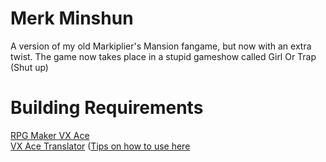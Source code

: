 # Merk Minshun
A version of my old Markiplier's Mansion fangame, but now with an extra twist. The game now takes place in a stupid gameshow called Girl Or Trap (Shut up)

# Building Requirements

[RPG Maker VX Ace](https://store.steampowered.com/app/220700)
\
[VX Ace Translator](https://github.com/AhmedAhmedEG/VX-Ace-Translator) ([Tips on how to use here](https://github.com/AhmedAhmedEG/VX-Ace-Translator?tab=readme-ov-file#how-to-build)